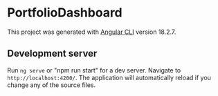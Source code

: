# PortfolioDashboard

This project was generated with [Angular CLI](https://github.com/angular/angular-cli) version 18.2.7.

## Development server

Run `ng serve` or "npm run start" for a dev server. Navigate to `http://localhost:4200/`. The application will automatically reload if you change any of the source files.

